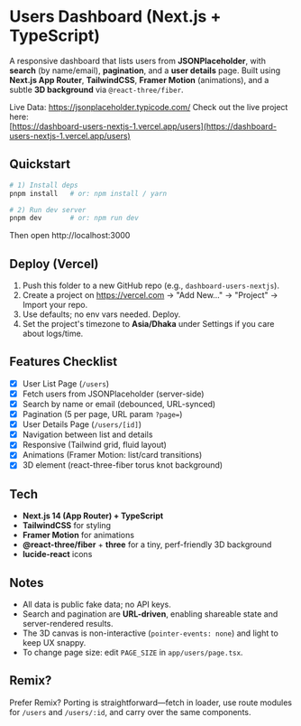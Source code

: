 # Users Dashboard (Next.js + TypeScript)

A responsive dashboard that lists users from **JSONPlaceholder**, with **search** (by name/email), **pagination**, and a **user details** page. Built using **Next.js App Router**, **TailwindCSS**, **Framer Motion** (animations), and a subtle **3D background** via `@react-three/fiber`.

Live Data: https://jsonplaceholder.typicode.com/
Check out the live project here:  
[https://dashboard-users-nextjs-1.vercel.app/users](https://dashboard-users-nextjs-1.vercel.app/users)


## Quickstart

```bash
# 1) Install deps
pnpm install   # or: npm install / yarn

# 2) Run dev server
pnpm dev       # or: npm run dev
```

Then open http://localhost:3000

## Deploy (Vercel)

1. Push this folder to a new GitHub repo (e.g., `dashboard-users-nextjs`).
2. Create a project on https://vercel.com → "Add New…" → "Project" → Import your repo.
3. Use defaults; no env vars needed. Deploy.
4. Set the project's timezone to **Asia/Dhaka** under Settings if you care about logs/time.

## Features Checklist

- [x] User List Page (`/users`)
- [x] Fetch users from JSONPlaceholder (server-side)
- [x] Search by name or email (debounced, URL-synced)
- [x] Pagination (5 per page, URL param `?page=`)
- [x] User Details Page (`/users/[id]`)
- [x] Navigation between list and details
- [x] Responsive (Tailwind grid, fluid layout)
- [x] Animations (Framer Motion: list/card transitions)
- [x] 3D element (react-three-fiber torus knot background)

## Tech

- **Next.js 14 (App Router) + TypeScript**
- **TailwindCSS** for styling
- **Framer Motion** for animations
- **@react-three/fiber** + **three** for a tiny, perf-friendly 3D background
- **lucide-react** icons

## Notes

- All data is public fake data; no API keys.
- Search and pagination are **URL-driven**, enabling shareable state and server-rendered results.
- The 3D canvas is non-interactive (`pointer-events: none`) and light to keep UX snappy.
- To change page size: edit `PAGE_SIZE` in `app/users/page.tsx`.

## Remix?

Prefer Remix? Porting is straightforward—fetch in loader, use route modules for `/users` and `/users/:id`, and carry over the same components.
